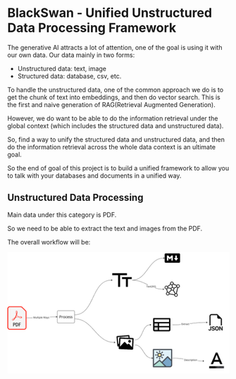 # BlackSwan - Unified Unstructured Data Processing Framework

The generative AI attracts a lot of attention, one of the goal is using it with our own data.
Our data mainly in two forms:

- Unstructured data: text, image
- Structured data: database, csv, etc.

To handle the unstructured data, one of the common approach we do is to get the chunk of text into embeddings, and then
do vector search.
This is the first and naive generation of RAG(Retrieval Augmented Generation).

However, we do want to be able to do the information retrieval under the global context (which includes the structured
data and unstructured data).

So, find a way to unify the structured data and unstructured data, and then do the information retrieval across the
whole data context is an ultimate goal.

So the end of goal of this project is to build a unified framework to allow you to talk with your databases and
documents in a unified way.

## Unstructured Data Processing

Main data under this category is PDF.

So we need to be able to extract the text and images from the PDF.

The overall workflow will be:

![img.png](docs/images/pdf_process.png)